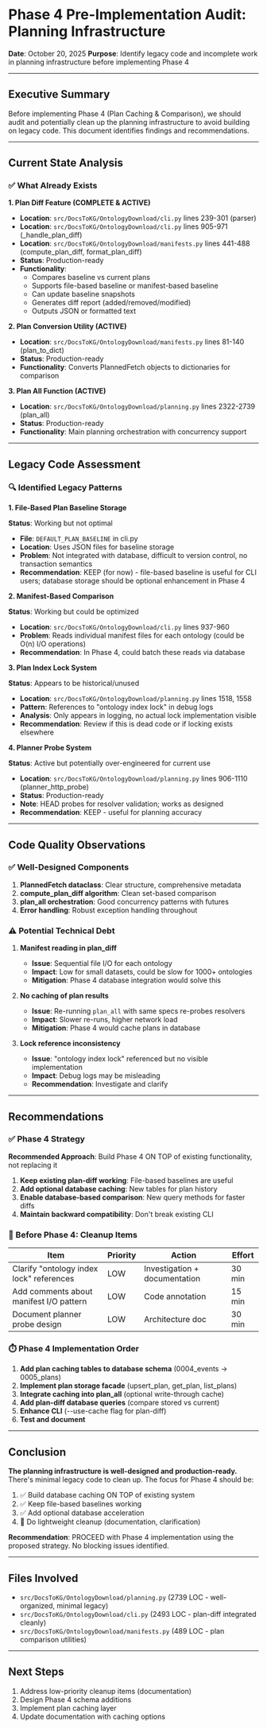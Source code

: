 # Phase 4 Pre-Implementation Audit: Planning Infrastructure

**Date**: October 20, 2025
**Purpose**: Identify legacy code and incomplete work in planning infrastructure before implementing Phase 4

---

## Executive Summary

Before implementing Phase 4 (Plan Caching & Comparison), we should audit and potentially clean up the planning infrastructure to avoid building on legacy code. This document identifies findings and recommendations.

---

## Current State Analysis

### ✅ What Already Exists

**1. Plan Diff Feature (COMPLETE & ACTIVE)**

- **Location**: `src/DocsToKG/OntologyDownload/cli.py` lines 239-301 (parser)
- **Location**: `src/DocsToKG/OntologyDownload/cli.py` lines 905-971 (_handle_plan_diff)
- **Location**: `src/DocsToKG/OntologyDownload/manifests.py` lines 441-488 (compute_plan_diff, format_plan_diff)
- **Status**: Production-ready
- **Functionality**:
  - Compares baseline vs current plans
  - Supports file-based baseline or manifest-based baseline
  - Can update baseline snapshots
  - Generates diff report (added/removed/modified)
  - Outputs JSON or formatted text

**2. Plan Conversion Utility (ACTIVE)**

- **Location**: `src/DocsToKG/OntologyDownload/manifests.py` lines 81-140 (plan_to_dict)
- **Status**: Production-ready
- **Functionality**: Converts PlannedFetch objects to dictionaries for comparison

**3. Plan All Function (ACTIVE)**

- **Location**: `src/DocsToKG/OntologyDownload/planning.py` lines 2322-2739 (plan_all)
- **Status**: Production-ready
- **Functionality**: Main planning orchestration with concurrency support

---

## Legacy Code Assessment

### 🔍 Identified Legacy Patterns

**1. File-Based Plan Baseline Storage**

**Status**: Working but not optimal

- **File**: `DEFAULT_PLAN_BASELINE` in cli.py
- **Location**: Uses JSON files for baseline storage
- **Problem**: Not integrated with database, difficult to version control, no transaction semantics
- **Recommendation**: KEEP (for now) - file-based baseline is useful for CLI users; database storage should be optional enhancement in Phase 4

**2. Manifest-Based Comparison**

**Status**: Working but could be optimized

- **Location**: `src/DocsToKG/OntologyDownload/cli.py` lines 937-960
- **Problem**: Reads individual manifest files for each ontology (could be O(n) I/O operations)
- **Recommendation**: In Phase 4, could batch these reads via database

**3. Plan Index Lock System**

**Status**: Appears to be historical/unused

- **Location**: `src/DocsToKG/OntologyDownload/planning.py` lines 1518, 1558
- **Pattern**: References to "ontology index lock" in debug logs
- **Analysis**: Only appears in logging, no actual lock implementation visible
- **Recommendation**: Review if this is dead code or if locking exists elsewhere

**4. Planner Probe System**

**Status**: Active but potentially over-engineered for current use

- **Location**: `src/DocsToKG/OntologyDownload/planning.py` lines 906-1110 (planner_http_probe)
- **Status**: Production-ready
- **Note**: HEAD probes for resolver validation; works as designed
- **Recommendation**: KEEP - useful for planning accuracy

---

## Code Quality Observations

### ✅ Well-Designed Components

1. **PlannedFetch dataclass**: Clear structure, comprehensive metadata
2. **compute_plan_diff algorithm**: Clean set-based comparison
3. **plan_all orchestration**: Good concurrency patterns with futures
4. **Error handling**: Robust exception handling throughout

### ⚠️ Potential Technical Debt

1. **Manifest reading in plan_diff**
   - **Issue**: Sequential file I/O for each ontology
   - **Impact**: Low for small datasets, could be slow for 1000+ ontologies
   - **Mitigation**: Phase 4 database integration would solve this

2. **No caching of plan results**
   - **Issue**: Re-running `plan_all` with same specs re-probes resolvers
   - **Impact**: Slower re-runs, higher network load
   - **Mitigation**: Phase 4 would cache plans in database

3. **Lock reference inconsistency**
   - **Issue**: "ontology index lock" referenced but no visible implementation
   - **Impact**: Debug logs may be misleading
   - **Recommendation**: Investigate and clarify

---

## Recommendations

### ✅ Phase 4 Strategy

**Recommended Approach**: Build Phase 4 ON TOP of existing functionality, not replacing it

1. **Keep existing plan-diff working**: File-based baselines are useful
2. **Add optional database caching**: New tables for plan history
3. **Enable database-based comparison**: New query methods for faster diffs
4. **Maintain backward compatibility**: Don't break existing CLI

### 🔧 Before Phase 4: Cleanup Items

| Item | Priority | Action | Effort |
|------|----------|--------|--------|
| Clarify "ontology index lock" references | LOW | Investigation + documentation | 30 min |
| Add comments about manifest I/O pattern | LOW | Code annotation | 15 min |
| Document planner probe design | LOW | Architecture doc | 30 min |

### ⏱️ Phase 4 Implementation Order

1. **Add plan caching tables to database schema** (0004_events → 0005_plans)
2. **Implement plan storage facade** (upsert_plan, get_plan, list_plans)
3. **Integrate caching into plan_all** (optional write-through cache)
4. **Add plan-diff database queries** (compare stored vs current)
5. **Enhance CLI** (--use-cache flag for plan-diff)
6. **Test and document**

---

## Conclusion

**The planning infrastructure is well-designed and production-ready.** There's minimal legacy code to clean up. The focus for Phase 4 should be:

1. ✅ Build database caching ON TOP of existing system
2. ✅ Keep file-based baselines working
3. ✅ Add optional database acceleration
4. 🔧 Do lightweight cleanup (documentation, clarification)

**Recommendation**: PROCEED with Phase 4 implementation using the proposed strategy. No blocking issues identified.

---

## Files Involved

- `src/DocsToKG/OntologyDownload/planning.py` (2739 LOC - well-organized, minimal legacy)
- `src/DocsToKG/OntologyDownload/cli.py` (2493 LOC - plan-diff integrated cleanly)
- `src/DocsToKG/OntologyDownload/manifests.py` (489 LOC - plan comparison utilities)

---

## Next Steps

1. Address low-priority cleanup items (documentation)
2. Design Phase 4 schema additions
3. Implement plan caching layer
4. Update documentation with caching options
